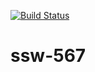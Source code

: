 [![Build Status](https://travis-ci.com/mfreema1/ssw-567.svg?branch=hw04)](https://travis-ci.com/mfreema1/ssw-567)
# ssw-567